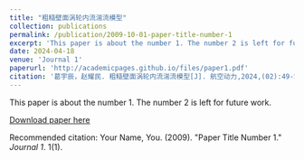 ```yaml
---
title: "粗糙壁面涡轮内流湍流模型"
collection: publications
permalink: /publication/2009-10-01-paper-title-number-1
excerpt: 'This paper is about the number 1. The number 2 is left for future work.'
date: 2024-04-18
venue: 'Journal 1'
paperurl: 'http://academicpages.github.io/files/paper1.pdf'
citation: '葛宇辰，赵耀民. 粗糙壁面涡轮内流湍流模型[J]. 航空动力,2024,(02):49-53.'
---
```

This paper is about the number 1. The number 2 is left for future work.

[Download paper here](http://academicpages.github.io/files/paper1.pdf)

Recommended citation: Your Name, You. (2009). "Paper Title Number 1." <i>Journal 1</i>. 1(1).